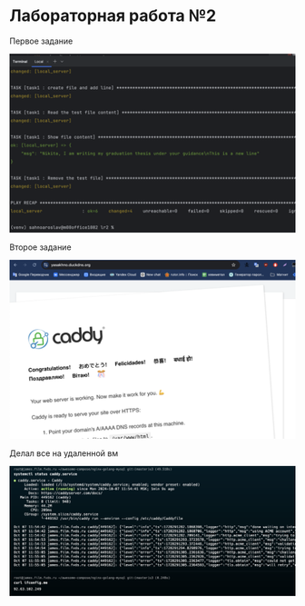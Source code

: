 # Лабораторная работа №2

Первое задание

![Результат работы](img/1.png)

Второе задание

![Результат работы](img/2.png)

Делал все на удаленной вм

![Результат работы](img/3.png)
